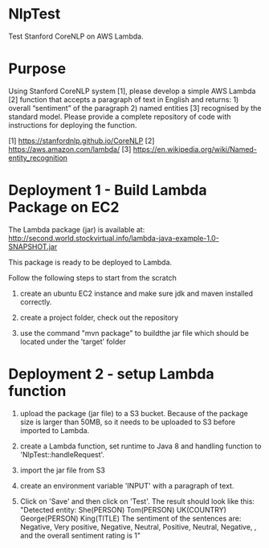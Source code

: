 # NlpTest

Test Stanford CoreNLP on AWS Lambda. 

# Purpose

Using Stanford CoreNLP system [1], please develop a simple AWS Lambda [2] function that accepts a paragraph of text in English and returns: 1) overall “sentiment” of the paragraph 2) named entities [3] recognised by the standard model. Please provide a complete repository of code with instructions for deploying the function. 

[1] https://stanfordnlp.github.io/CoreNLP
[2] https://aws.amazon.com/lambda/
[3] https://en.wikipedia.org/wiki/Named-entity_recognition

# Deployment 1 - Build Lambda Package on EC2  

The Lambda package (jar) is available at: http://second.world.stockvirtual.info/lambda-java-example-1.0-SNAPSHOT.jar 

This package is ready to be deployed to Lambda.

Follow the following steps to start from the scratch

1. create an ubuntu EC2 instance and make sure jdk and maven installed correctly.  

2. create a project folder, check out the repository 

3. use the command "mvn package" to buildthe jar file which should be located under the 'target' folder

# Deployment 2 - setup Lambda function 

1. upload the package (jar file) to a S3 bucket. Because of the package size is larger than 50MB, so it needs to be uploaded to S3 before imported to Lambda.

2. create a Lambda function, set runtime to Java 8 and handling function to 'NlpTest::handleRequest'. 

3. import the jar file from S3 

4. create an environment variable 'INPUT' with a paragraph of text. 

5. Click on 'Save' and then click on 'Test'. The result should look like this:
"Detected entity:  She(PERSON)  Tom(PERSON)  UK(COUNTRY)  George(PERSON)  King(TITLE) The sentiment of the sentences are: Negative, Very positive, Negative, Neutral, Positive, Neutral, Negative, , and the overall sentiment rating is 1"





